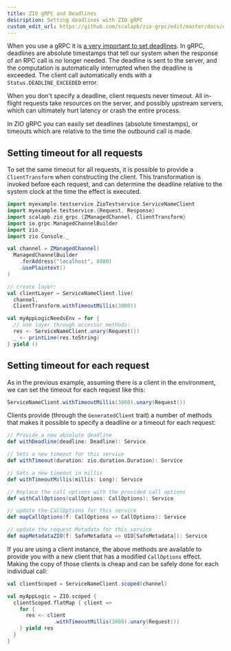 ```yaml
---
title: ZIO gRPC and Deadlines
description: Setting deadlines with ZIO gRPC
custom_edit_url: https://github.com/scalapb/zio-grpc/edit/master/docs/deadlines.md
---
```


When you use a gRPC it is [a very important to set deadlines](https://grpc.io/blog/deadlines/).
In gRPC, deadlines are absolute timestamps that tell our system when the response of an RPC call is
no longer needed. The deadline is sent to the server, and the computation is automatically interrupted
when the deadline is exceeded. The client call automatically ends with a `Status.DEADLINE_EXCEEDED` error.

When you don't specify a deadline, client requests never timeout. All in-flight requests take
resources on the server, and possibly upstream servers, which can ultimately hurt latency or crash
the entire process.

In ZIO gRPC you can easily set deadlines (absolute timestamps), or timeouts which are relative to
the time the outbound call is made.

## Setting timeout for all requests

To set the same timeout for all requests, it is possible to provide a `ClientTransform` when constructing the
client. This transformation is invoked before each request, and can determine the deadline relative to the
system clock at the time the effect is executed.

```scala mdoc
import myexample.testservice.ZioTestservice.ServiceNameClient
import myexample.testservice.{Request, Response}
import scalapb.zio_grpc.{ZManagedChannel, ClientTransform}
import io.grpc.ManagedChannelBuilder
import zio._
import zio.Console._

val channel = ZManagedChannel(
  ManagedChannelBuilder
    .forAddress("localhost", 8980)
    .usePlaintext()
)

// create layer:
val clientLayer = ServiceNameClient.live(
  channel,
  ClientTransform.withTimeoutMillis(3000))

val myAppLogicNeedsEnv = for {
  // use layer through accessor methods:
  res <- ServiceNameClient.unary(Request())
  _ <- printLine(res.toString)
} yield ()
```

## Setting timeout for each request

As in the previous example, assuming there is a client in the environment, we can set the timeout
for each request like this:

```scala mdoc
ServiceNameClient.withTimeoutMillis(3000).unary(Request())
```

Clients provide (through the `GeneratedClient` trait) a number of methods that makes it possible to
specify a deadline or a timeout for each request:

```scala
// Provide a new absolute deadline
def withDeadline(deadline: Deadline): Service

// Sets a new timeout for this service
def withTimeout(duration: zio.duration.Duration): Service

// Sets a new timeout in millis
def withTimeoutMillis(millis: Long): Service

// Replace the call options with the provided call options
def withCallOptions(callOptions: CallOptions): Service

// update the CallOptions for this service
def mapCallOptions(f: CallOptions => CallOptions): Service

// update the request Metadata for this service
def mapMetadataZIO(f: SafeMetadata => UIO[SafeMetadata]): Service
```

If you are using a client instance, the above methods are available to provide you with a new
client that has a modified `CallOptions` effect. Making the copy of those clients is cheap and can
be safely done for each individual call:

```scala mdoc
val clientScoped = ServiceNameClient.scoped(channel)

val myAppLogic = ZIO.scoped {
  clientScoped.flatMap { client =>
    for {
      res <- client
               .withTimeoutMillis(3000).unary(Request())
    } yield res
  }
}
```
